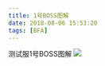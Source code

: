 ```yaml
---
title: 1号BOSS图解
date: 2018-08-06 15:53:20
tags: [BFA]
---
```


测试服1号BOSS图解
![](http://7xnpvq.com1.z0.glb.clouddn.com/1%E5%8F%B7boss.jpg)
